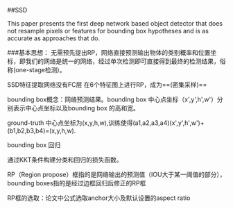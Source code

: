 ##SSD

This paper presents the first deep network based object detector that does not resample pixels or features for bounding box hypotheses and is as accurate as approaches that do.

###基本思想：
无需预先提出RP，网络直接预测输出物体的类别概率和位置坐标，即我们的网络是统一的网络，经过单次检测即可直接得到最终的检测结果，俗称(one-stage检测)。

SSD特征提取网络没有FC层
在6个特征图上进行RP，成为==(密集采样)==

bounding box概念：网络预测结果。bounding box 中心点坐标（x',y',h',w'）分别表示中心点坐标以及bounding box 的高和宽。

ground-truth 中心点坐标为(x,y,h,w),训练使得(a1,a2,a3,a4)(x',y',h',w')+(b1,b2,b3,b4)=(x,y,h,w).

bounding box 回归

通过KKT条件构建分类和回归的损失函数。

 RP（Region propose）框指的是网络输出的预测值（IOU大于某一阈值的部分），bounding boxes指的是经过边框回归后修正的RP框

RP框的选取：论文中公式选取anchor大小及默认设置的aspect ratio